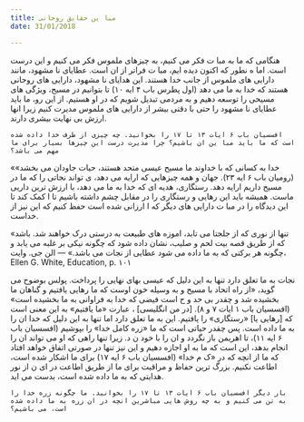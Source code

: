 ```yaml
---
title: مبا ین حقایق روحانی
date: 31/01/2018

---
```


هنگامی که ما به مبا ت فکر می کنیم، به چیزهای ملموس فکر می کنیم و این درست است. اما ه نطور که اکنون دیده ایم، مبا ت فراتر از ان است. عطایای نا مشهود، مانند دارایی های ملموس از جانب خدا هستند. این هدایای نا مشهود، دارایی های روحانی هستند که خدا به ما می دهد (اول پطرس باب ۴ ایه ۱۰) تا بتوانیم در مسیح، ویژگی های مسیحی را توسعه دهیم و به مردمی تبدیل شویم که در او هستیم. از این رو، ما باید عطایای نا مشهود را حتی با دقتی بیشر از دارایی های ملموس مدیرت کنیم زیرا انها ارزش بی نهایت بیشری دارند.

`افسسیان باب ۶ ایات ١۳ تا ١۷ را بخوانید. چه چیزی از طرف خدا داده شده است که ما باید مبا ین ان باشیم؟ چرا مدیرت درست این چیزها بسیار برای ما مهم می باشد؟`

«خدا به کسانی که با خداوند ما مسیح عیسی متحد هستند، حیات جاودان می بخشد» (رومیان باب ۶ ایه ۲۳). جهان و همه چیزهایی که ارايه می دهد،  ی تواند نجاتی را که ما در مسیح داریم ارايه دهد. رستگاری، هدیه ای که خدا به ما می دهد، با ارزش ترین داریی ماست. همیشه باید این رهایی و رستگاری را در مقابل چشم داشته باشیم تا  ا کمک کند تا این دیدگاه را در مبا ت دارایی های دیگر که  ا ارزانی شده است حفظ کنیم که این نیز از خداست.

«تنها از نوری که از جلجتا می تابد، اموزه های طبیعت به درستی درک خواهند شد. باشد که از طریق قصه بیت لحم و صلیب، نشان داده شود که چگونه نیکی بر   غلبه می یابد و چگونه هر برکتی که به ما داده می شود عطایی از نجات می باشد.» — الن جی. وایت، Ellen G. White, Education, p. ١۰١

نجات به ما تعلق دارد تنها به این دلیل که عیسی بهای نهایی را پرداخت. پولس بوضوح می گوید، «از راه اتحاد با مسیح و به وسیله خون اوست که ما رهایی یافتیم و گناهان ما بخشیده شد و چقدر بی حد و ح  است فیضی که خدا به فراوانی به ما بخشیده است» (افسسیان باب ۱ ایات ۷ و ۸). [در من انگلیسی] ، عبارت «ما یافتیم» به این معنی است که [رهایی یا] «رستگاری» را یافتیم. این به ما تعلق دارد اما تنها به این دلیل که خدا ان را به ما داده است. پس چقدر حیاتی است که ما «زره کامل خدا» را بپوشیم (افسسیان باب ۶ ایه ۱۱)، تا اهریمن باز نگردد و ان را با خود ن د. زیرا تنها راهی که او می تواند ان را انجام بدهد، این است که ما به او اجازه دهیم و این نیز تنها در صورتی اتفاق خواهد افتاد که ما از انچه که در «ک م خدا» (افسسیان باب ۶ ایه ۱۷) برای ما اشکار شده است، اطاعت نکنیم. بزرگ ترین حفاظ و مراقبت برای ما از طریق اطاعت در ای ن از نور هدایتی که به ما داده شده است، بدست می اید.

`بار دیگر افسسیان باب ۶ ایات ١۳ تا ١۷ را بخوانید. ما چگونه زره خدا را به تن می کنیم و به چه روش هایی مباشرین انچه در ان زره به ما داده شده است، می باشیم؟`